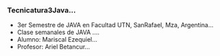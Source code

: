 ### Tecnicatura3Java...
- 3er Semestre de JAVA en Facultad UTN, SanRafael, Mza, Argentina...
- Clase semanales de JAVA ....
- Alumno: Mariscal Ezequiel...
- Profesor: Ariel Betancur...
